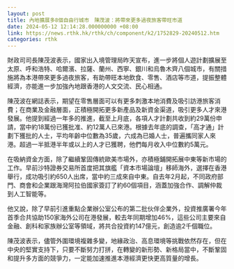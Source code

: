 ```yaml
---
layout: post
title: 內地擴展多8個自由行城市　陳茂波：將帶來更多過夜旅客帶旺市道
date: 2024-05-12 12:14:28.000000000 +08:00
link: https://news.rthk.hk/rthk/ch/component/k2/1752829-20240512.htm
categories: rthk
---
```


財政司司長陳茂波表示，國家出入境管理局昨天宣布，進一步將個人遊計劃擴展至太原、呼和浩特、哈爾濱、拉薩、蘭州、西寧、銀川和烏魯木齊八個城市，有關措施將為本港帶來更多過夜旅客，有助帶旺本地飲食、零售、酒店等市道，提振整體經濟，亦能進一步加強內地跟香港的人文交流、民心相通。

陳茂波在網誌表示，期望在零售層面可以有更多刺激本地消費及吸引訪港旅客消費；在商業及金融層面，正積極開拓更多新產品及新資金渠道，吸引更多人才來港發展。他提到經過一年多的推進，截至上月底，各項人才計劃共收到約29萬份申請，當中約18萬份已獲批准、約12萬人已來港。根據去年底的調查，「高才通」計劃下獲批的人士，平均年齡中位數為35歲，六成為已婚人士，普遍攜同家人來港。超過一半抵港半年或以上的人才已獲聘，他們每月收入中位數約5萬元。

在吸納資金方面，除了繼續鞏固傳統歐美市場外，亦積極鋪開拓展中東等新市場的工作。早前沙特證券交易所首度把其旗艦「資本市場論壇」移師海外，選擇在香港舉行，成功吸引約650人出席，當中約三成來自中東。自去年2月起，不同政府部門、商會和企業跟海灣阿拉伯國家簽訂了約60個項目，涵蓋加強合作、調解仲裁到人工智能等。

他又說，除了早前引進重點企業辦公室公布的第二批伙伴企業外，投資推廣署今年首季合共協助150家海外公司在港發展，較去年同期增加46%，這些公司主要來自金融、創科和家族辦公室等領域，將共合投資約147億元，創造逾2千個職位。

陳茂波表示，儘管外圍環境複雜多變，地緣政治、高息環境等挑戰依然存在，但在中央的堅實支持下，只要不斷努力打拼，在轉變的新形勢、新格局當中，不斷鞏固和提升多方面的競爭力，一定能加速推進本港經濟更快更高質量的增長。
